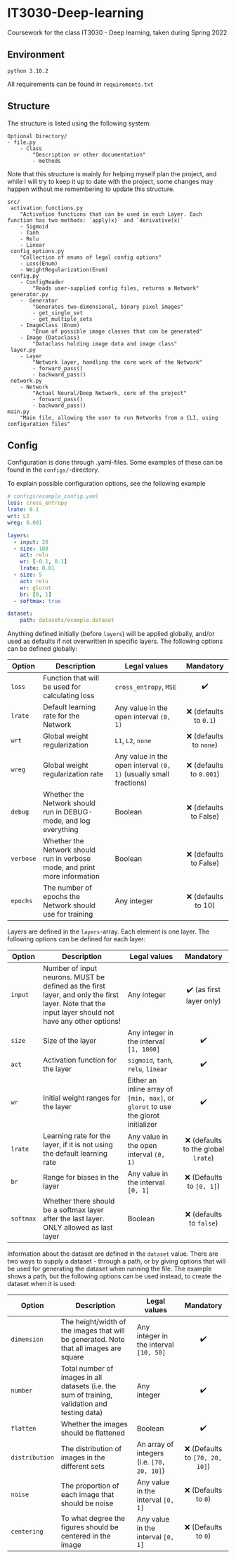 # IT3030-Deep-learning
Coursework for the class IT3030 - Deep learning, taken during Spring 2022

## Environment
```python 3.10.2```

All requirements can be found in `requirements.txt`

## Structure
The structure is listed using the following system:
```
Optional Directory/
- file.py
    - Class
        "Description or other documentation"
        - methods
```

Note that this structure is mainly for helping myself plan the project, and while I will try to keep it up to date with the project, some changes may happen without me remembering to update this structure.
```
src/
 activation_functions.py
    "Activation functions that can be used in each Layer. Each function has two methods: `apply(x)` and `derivative(x)`
    - Sigmoid
    - Tanh
    - Relu
    - Linear
 config_options.py
    "Collection of enums of legal config options"
    - Loss(Enum)
    - WeightRegularization(Enum)
 config.py
    - ConfigReader
        "Reads user-supplied config files, returns a Network"
 generator.py
    -  Generator
        "Generates two-dimensional, binary pixel images"
        - get_single_set
        - get_multiple_sets
    - ImageClass (Enum)
        "Enum of possible image classes that can be generated"
    - Image (Dataclass)
        "Dataclass holding image data and image class"
 layer.py
    - Layer
        "Network layer, handling the core work of the Network"
        - forward_pass()
        - backward_pass()
 network.py
    - Network
        "Actual Neural/Deep Network, core of the project"
        - forward_pass()
        - backward_pass()
main.py
    "Main file, allowing the user to run Networks from a CLI, using configuration files"
```

## Config
Configuration is done through .yaml-files. Some examples of these can be found in the `configs/`-directory.

To explain possible configuration options, see the following example
```yaml
# configs/example_config.yaml
loss: cross_entropy
lrate: 0.1
wrt: L2
wreg: 0.001

layers:
  - input: 20
  - size: 100
    act: relu
    wr: [-0.1, 0.1]
    lrate: 0.01
  - size: 5
    act: relu
    wr: glorot
    br: [0, 1]
  - softmax: true

dataset:
    path: datasets/example.dataset
```

Anything defined initially (before `layers`) will be applied globally, and/or used as defaults if not overwritten in specific layers. The following options can be defined globally:

| Option | Description | Legal values | Mandatory |
| ------ | ----------- | ------------ | :-------: |
| `loss` | Function that will be used for calculating loss | `cross_entropy`, `MSE`| ✔️ |
| `lrate`| Default learning rate for the Network | Any value in the open interval `(0, 1)`| ❌ (defaults to `0.1`)|
| `wrt` | Global weight regularization | `L1`, `L2`, `none`| ❌ (defaults to `none`)|
| `wreg` | Global weight regularization rate | Any value in the open interval `(0, 1)` (usually small fractions) | ❌ (defaults to `0.001`) |
| `debug` | Whether the Network should run in DEBUG-mode, and log everything | Boolean | ❌ (defaults to False) |
| `verbose` | Whether the Network should run in verbose mode, and print more information | Boolean | ❌ (defaults to False) |
| `epochs` | The number of epochs the Network should use for training | Any integer | ❌ (defaults to 10) |


Layers are defined in the `layers`-array. Each element is one layer. The following options can be defined for each layer:

| Option | Description | Legal values | Mandatory |
| ------ | ----------- | ------------ | :-------: |
| `input`| Number of input neurons. MUST be defined as the first layer, and only the first layer. Note that the input layer should not have any other options! | Any integer | ✔️ (as first layer only) |
| `size` | Size of the layer | Any integer in the interval `[1, 1000]` | ✔️ |
| `act`  | Activation function for the layer | `sigmoid`, `tanh`, `relu`, `linear` | ✔️ |
| `wr`   | Initial weight ranges for the layer | Either an inline array of `[min, max]`, or `glorot` to use the glorot initializer | ✔️ |
| `lrate`| Learning rate for the layer, if it is not using the default learning rate | Any value in the open interval `(0, 1)`| ❌ (defaults to the global `lrate`)|
| `br`   | Range for biases in the layer | Any value in the interval `[0, 1]` | ❌ (Defaults to `[0, 1]`) |
| `softmax` | Whether there should be a softmax layer after the last layer. ONLY allowed as last layer | Boolean | ❌ (defaults to `false`) |

Information about the dataset are defined in the `dataset` value. There are two ways to supply a dataset - through a path, or by giving options that will be used for generating the dataset when running the file. The example shows a path, but the following options can be used instead, to create the dataset when it is used:

| Option | Description | Legal values | Mandatory |
| ------ | ----------- | ------------ | :-------: |
| `dimension` | The height/width of the images that will be generated. Note that all images are square | Any integer in the interval `[10, 50]` | ✔️ |
| `number` | Total number of images in all datasets (i.e. the sum of training, validation and testing data) | Any integer | ✔️ |
| `flatten` | Whether the images should be flattened | Boolean | ✔️ |
| `distribution` | The distribution of images in the different sets | An array of integers (i.e. `[70, 20, 10]`) | ❌ (Defaults to `[70, 20, 10]`) |
| `noise` | The proportion of each image that should be noise | Any value in the interval `[0, 1]` | ❌ (Defaults to `0`) |
| `centering` | To what degree the figures should be centered in the image | Any value in the interval `[0, 1]` | ❌ (Defaults to `0`) |
